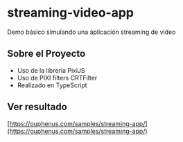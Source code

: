# streaming-video-app
Demo básico simulando una aplicación streaming de video

## Sobre el Proyecto
* Uso de la libreria PixiJS
* Uso de PIXI filters CRTFilter
* Realizado en TypeScript

## Ver resultado

[https://ouphenus.com/samples/streaming-app/](https://ouphenus.com/samples/streaming-app/)
